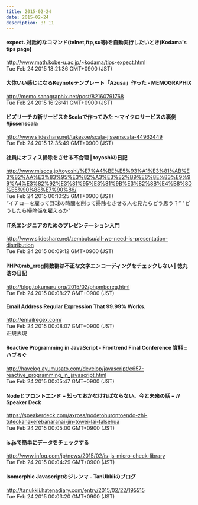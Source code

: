 ```yaml
---
title: 2015-02-24
date: 2015-02-24
description: B! 11
---
```


#### expect. 対話的なコマンド(telnet,ftp,su等)を自動実行したいとき(Kodama's tips page)
http://www.math.kobe-u.ac.jp/~kodama/tips-expect.html<br>
Tue Feb 24 2015 18:21:36 GMT+0900 (JST)<br>


#### 大体いい感じになるKeynoteテンプレート「Azusa」作った - MEMOGRAPHIX
http://memo.sanographix.net/post/82160791768<br>
Tue Feb 24 2015 16:26:41 GMT+0900 (JST)<br>


#### ビズリーチの新サービスをScalaで作ってみた 〜マイクロサービスの裏側 #jissenscala
http://www.slideshare.net/takezoe/scala-jissenscala-44962449<br>
Tue Feb 24 2015 12:35:49 GMT+0900 (JST)<br>


#### 社員にオフィス掃除をさせる不合理 | toyoshiの日記
http://www.misoca.jp/toyoshi/%E7%A4%BE%E5%93%A1%E3%81%AB%E3%82%AA%E3%83%95%E3%82%A3%E3%82%B9%E6%8E%83%E9%99%A4%E3%82%92%E3%81%95%E3%81%9B%E3%82%8B%E4%B8%8D%E5%90%88%E7%90%86/<br>
Tue Feb 24 2015 00:10:25 GMT+0900 (JST)<br>
“イチローを雇って野球の時間を削って掃除をさせる人を見たらどう思う？” "どうしたら掃除係を雇えるか"


#### IT系エンジニアのためのプレゼンテーション入門
http://www.slideshare.net/zembutsu/all-we-need-is-presentation-distribution<br>
Tue Feb 24 2015 00:09:12 GMT+0900 (JST)<br>


#### PHPのmb_ereg関数群は不正な文字エンコーディングをチェックしない | 徳丸浩の日記
http://blog.tokumaru.org/2015/02/phpmbereg.html<br>
Tue Feb 24 2015 00:08:27 GMT+0900 (JST)<br>


#### Email Address Regular Expression That 99.99% Works.
http://emailregex.com/<br>
Tue Feb 24 2015 00:08:07 GMT+0900 (JST)<br>
正規表現


#### Reactive Programming in JavaScript - Frontrend Final Conference 資料 ::ハブろぐ
http://havelog.ayumusato.com/develop/javascript/e657-reactive_programming_in_javascript.html<br>
Tue Feb 24 2015 00:05:47 GMT+0900 (JST)<br>


#### Nodeとフロントエンド − 知っておかなければならない、今と未来の話 − // Speaker Deck
https://speakerdeck.com/axross/nodetohurontoendo-zhi-tuteokanakerebanaranai-jin-towei-lai-falsehua<br>
Tue Feb 24 2015 00:05:00 GMT+0900 (JST)<br>


#### is.jsで簡単にデータをチェックする
http://www.infoq.com/jp/news/2015/02/is-js-micro-check-library<br>
Tue Feb 24 2015 00:04:29 GMT+0900 (JST)<br>


#### Isomorphic Javascriptのジレンマ - TanUkkiiのブログ
http://tanukkii.hatenadiary.com/entry/2015/02/22/195515<br>
Tue Feb 24 2015 00:03:20 GMT+0900 (JST)<br>


